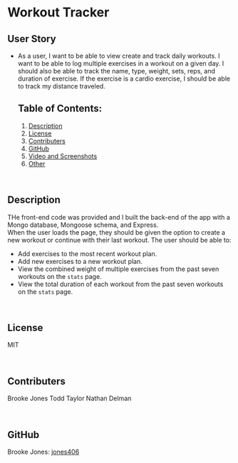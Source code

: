 # Workout Tracker

## User Story
* As a user, I want to be able to view create and track daily workouts. I want to be able to log multiple exercises in a workout on a given day. I should also be able to track the name, type, weight, sets, reps, and duration of exercise. If the exercise is a cardio exercise, I should be able to track my distance traveled.

  ## Table of Contents:
  1. [Description](#description) 
  4. [License](#license) 
  5. [Contributers](#contributers) 
  6. [GitHub](#gitHub)
  7. [Video and Screenshots](#video)
  8. [Other](#other)

<br>

## Description
THe front-end code was provided and I built the back-end of the app with a Mongo database, Mongoose schema, and Express.
<br>
When the user loads the page, they should be given the option to create a new workout or continue with their last workout.
The user should be able to:
  * Add exercises to the most recent workout plan.
  * Add new exercises to a new workout plan.
  * View the combined weight of multiple exercises from the past seven workouts on the `stats` page.
  * View the total duration of each workout from the past seven workouts on the `stats` page.

<br>

## License
MIT

<br> 

## Contributers 
Brooke Jones
Todd Taylor
Nathan Delman

<br>

## GitHub
Brooke Jones: [jones406](https://github.com/jones406)


